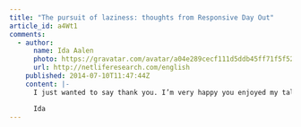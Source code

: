```yaml
---
title: "The pursuit of laziness: thoughts from Responsive Day Out"
article_id: a4Wt1
comments:
  - author:
      name: Ida Aalen
      photo: https://gravatar.com/avatar/a04e289cecf111d5ddb45ff71f5f5252
      url: http://netliferesearch.com/english
    published: 2014-07-10T11:47:44Z
    content: |-
      I just wanted to say thank you. I’m very happy you enjoyed my talk. I was afraid I wouldn’t make any sense when I had just 20 minutes!!

      Ida
---
```

